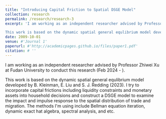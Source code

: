 ```yaml
---
title: "Introducing Capital Friction to Spatial DSGE Model"
collection: research
permalink: /research/research-3
excerpt: 'I am working as an independent researcher advised by Professor Zhiwei Xu at Fudan University to conduct this research (Feb 2024 - ).   

This work is based on the dynamic spatial general equlibrium model developed by B. Kleinman, E. Liu and S. J. Redding (2023). I try to incorporate capital frictions including liquidity constraints and monetary assets into household decisions and construct a DSGE model to examine the impact and impulse response to the spatial distribution of trade and migration. The methods I'm using include Bellman equation iteration, dynamic exact hat algebra, spectral analysis, and etc.'
date: 2009-10-01
venue: #'Journal 1'
paperurl: #'http://academicpages.github.io/files/paper1.pdf'
citation: # ''
---
```


I am working as an independent researcher advised by Professor Zhiwei Xu at Fudan University to conduct this research (Feb 2024 - ).   

This work is based on the dynamic spatial general equlibrium model developed by B. Kleinman, E. Liu and S. J. Redding (2023). I try to incorporate capital frictions including liquidity constraints and monetary assets into household decisions and construct a DSGE model to examine the impact and impulse response to the spatial distribution of trade and migration. The methods I'm using include Bellman equation iteration, dynamic exact hat algebra, spectral analysis, and etc.